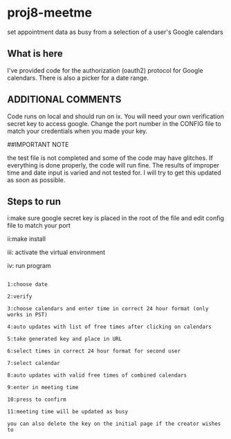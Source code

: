 # proj8-meetme
set appointment data as busy from a selection of a user's Google calendars 

## What is here

I've provided code for the authorization (oauth2) protocol for Google
calendars.  There is also a picker for a date range. 

## ADDITIONAL COMMENTS

Code runs on local and should run on ix. You will need your own verification secret key to access google.
Change the port number in the CONFIG file to match your credentials when you made your key.

##IMPORTANT NOTE

the test file is not completed and some of the code may have glitches. If everything is done properly, the code will run fine. The results of improper time and date input is varied and not tested for. I will try to get this updated as soon as possible.

## Steps to run

i:make sure google secret key is placed in the root of the file and edit config file to match your port

ii:make install

iii: activate the virtual environment

iv: run program

~~~~~~~~~~~~~~~~~~~~~~~~~~~~~~~~~~~~~~~~~~

1:choose date

2:verify

3:choose calendars and enter time in correct 24 hour format (only works in PST)

4:auto updates with list of free times after clicking on calendars

5:take generated key and place in URL

6:select times in correct 24 hour format for second user

7:select calendar

8:auto updates with valid free times of combined calendars

9:enter in meeting time

10:press to confirm

11:meeting time will be updated as busy

you can also delete the key on the initial page if the creator wishes to
